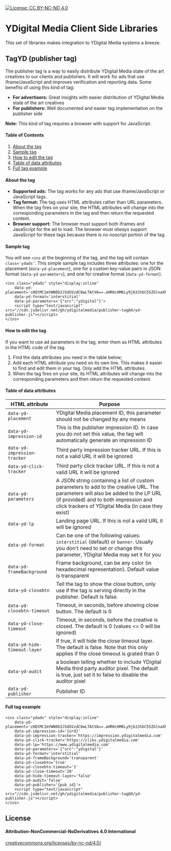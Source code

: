 
[![License: CC BY-NC-ND 4.0](https://licensebuttons.net/l/by-nc-nd/4.0/80x15.png)](https://creativecommons.org/licenses/by-nc-nd/4.0/)


YDigital Media Client Side Libraries
====

This set of libraries makes integration to YDigital Media systems a breeze.



## TagYD (publisher tag)
The publisher tag is a way to easily distribute YDigital Media state of the art creatives to our clients and publishers. It will work for ads that use iframe/JavaScript and improves verification and reporting data. Some benefits of using this kind of tag:

* **For advertisers:** Great insights with easier distribution of YDigital Media state of the art creatives
* **For publishers:** Well documented and easier tag implementation on the publisher side

**Note:** This kind of tag requires a browser with support for JavaScript.


#### Table of Contents
1. [About the tag](#about-the-tag)
2. [Sample tag](#sample-tag)
3. [How to edit the tag](#how-to-edit-the-tag)
4. [Table of data attributes](#table-of-data-attributes)
5. [Full tag example](#full-tag-example)



#### About the tag
*   **Supported ads:**  The tag works for any ads that use iframe/JavaScript or JavaScript tags.
*   **Tag format:**  The tag uses HTML attributes rather than URL parameters. When the tag fires on your site, the HTML attributes will change into the corresponding parameters in the tag and then return the requested content.
*   **Browser support:**  The browser must support both iframes and JavaScript for the ad to load. The browser must  _always_  support JavaScript for these tags because there is no noscript portion of the tag.



#### Sample tag
You will see `<ins` at the beginning of the tag, and the tag will contain `class='ydads'`.
This simple sample tag includes three attributes: one for the placement (`data-yd-placement`), one for a custom key-value pairs in JSON format (`data-yd-parameters`), and one for creative format (`data-yd-format`).
```
<ins class="ydads" style="display:inline"
    data-yd-placement='cHQtMC1mYWN0b3J5dGVzdC0wLTAtVA==.aHR0cHM6Ly9jb3JhbC55ZGlnaXRhbG1lZGlhLmNvbS9jb3Jkb2FubzIwMTgv.'
    data-yd-format='interstitial'
    data-yd-parameters='{"src":"ydigital"}'>
    <script type="text/javascript" src="//cdn.jsdelivr.net/gh/ydigitalmedia/publisher-tag@4/yd-publisher.js"></script>
</ins>
```



#### How to edit the tag
If you want to use ad parameters in the tag, enter them as HTML attributes in the HTML code of the tag.
1.  Find the data attributes you need in the table below;
2.  Add each HTML attribute you need on its own line. This makes it easier to find and edit them in your tag. Only add the HTML attributes.
3.  When the tag fires on your site, its HTML attributes will change into the corresponding parameters and then return the requested content.



#### Table of data attributes

|HTML attribute               |Purpose                                                                                                                                                                                                                         |
|-----------------------------|---------------------------------------------------------------------------------------------------------------------------------------------------------------------------------------------------------------------------------------------------------------|
|`data-yd-placement`          |YDigital Media placement ID, this parameter should not be changed by any means                                                                                                                                                  |
|`data-yd-impression-id`      |This is the publisher impression ID. In case you do not set this value, the tag will automatically generate an impression ID                                                                                                    |
|`data-yd-impression-tracker` |Third party impression tracker URL. If this is not a valid URL it will be ignored                                                                                                                                               |
|`data-yd-click-tracker`      |Third party click tracker URL. If this is not a valid URL it will be ignored                                                                                                                                                    |
|`data-yd-parameters`         |A JSON string containing a list of custom parameters to add to the creative URL. The parameters will also be added to the LP URL (if provided) and to both impression and click trackers of YDigital Media (in case they exist)|
|`data-yd-lp`                 |Landing page URL. If this is not a valid URL it will be ignored                                                                                                                                                                 |
|`data-yd-format`             |Can be one of the following values: `interstitial` (default) or `banner`. Usually you don't need to set or change this parameter, YDigital Media may set it for you                                                             |
|`data-yd-frameBackground`    |Frame background, can be any color (in hexadecimal representation). Default value is transparent                                                                                                                                |
|`data-yd-closebtn`           |Tell the tag to show the close button, only use if the tag is serving directly in the publisher. Default is false.                                                                                                              |
|`data-yd-closebtn-timeout`   |Timeout, in seconds, before showing close button. The default is 0                                                                                                                                                              |
|`data-yd-close-timeout`      |Timeout, in seconds, before the creative is closed. The default is 0 (values <= 0 will be ignored)                                                                                                                              |
|`data-yd-hide-timeout-layer` |If true, it will hide the close timeout layer. The default is false. Note that this only applies if the close timeout is grated than 0                                                                                        |
|`data-yd-audit`              |a boolean telling whether to include YDigital Media third party auditor pixel. The default is true, just set it to false to disable the auditor pixel                                                                     |
|`data-yd-publisher`          |Publisher ID                                                                                                                                                                                                                    |



#### Full tag example
```
<ins class="ydads" style="display:inline"
    data-yd-placement='cHQtMC1mYWN0b3J5dGVzdC0wLTAtVA==.aHR0cHM6Ly9jb3JhbC55ZGlnaXRhbG1lZGlhLmNvbS9jb3Jkb2FubzIwMTgv.'
    data-yd-impression-id='{ord}'
    data-yd-impression-tracker='https://impression.ydigitalmedia.com'
    data-yd-click-tracker='https://cliks.ydigitalmedia.com'
    data-yd-lp='https://www.ydigitalmedia.com'
    data-yd-parameters='{"src":"ydigital"}'
    data-yd-format='interstitial'
    data-yd-frameBackground='transparent'
    data-yd-closebtn='true'
    data-yd-closebtn-timeout='1'
    data-yd-close-timeout='20'
    data-yd-hide-timeout-layer='false'
    data-yd-audit='false'
    data-yd-publisher='{pub_id}'>
    <script type="text/javascript" src="//cdn.jsdelivr.net/gh/ydigitalmedia/publisher-tag@4/yd-publisher.js"></script>
</ins>
```




## License
#### Attribution-NonCommercial-NoDerivatives 4.0 International
[creativecommons.org/licenses/by-nc-nd/4.0/](https://creativecommons.org/licenses/by-nc-nd/4.0/)
